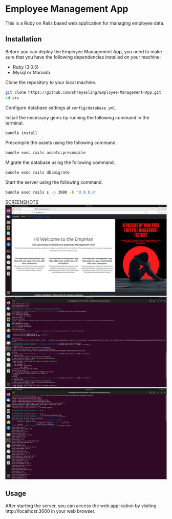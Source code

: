 # Employee Management App
This is a Ruby on Rails based web application for managing employee data.

## Installation

Before you can deploy the Employee Management App, you need to make sure that you have the following dependencies installed on your machine:

- Ruby (3.0.5)
- Mysql or Mariadb

Clone the repository to your local machine.
```bash
git clone https://github.com/shreyasling/Employee-Management-App.git
cd src
```

Configure database settings at `config/database.yml`.

Install the necessary gems by running the following command in the terminal.
```bash
bundle install
```
Precompile the assets using the following command.
```bash
bundle exec rails assets:precompile
```
Migrate the database using the following command.
```bash
bundle exec rails db:migrate
```
Start the server using the following command.
```bash
bundle exec rails s -p 3000 -b '0.0.0.0'
```
SCREENSHOTS
![1](https://github.com/shreyasling/Employee-Management-App/blob/shrey/Screenshot%20from%202023-04-08%2012-31-59.png)
![2](https://github.com/shreyasling/Employee-Management-App/blob/shrey/Screenshot%20from%202023-04-08%2015-29-40.png)
![3](https://github.com/shreyasling/Employee-Management-App/blob/shrey/Screenshot%20from%202023-04-08%2015-29-09.png)
## Usage

After starting the server, you can access the web application by visiting http://localhost:3000 in your web browser.

